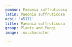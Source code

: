 ```yaml
---
common: Paeonia suffruticosa
latin: Paeonia suffruticosa
ncbi: '45171'
title: Paeonia suffruticosa
group: Plants and Fungi
image: .na.character

---
```

